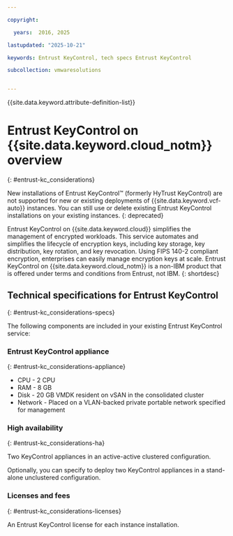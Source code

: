 ```yaml
---

copyright:

  years:  2016, 2025

lastupdated: "2025-10-21"

keywords: Entrust KeyControl, tech specs Entrust KeyControl

subcollection: vmwaresolutions


---
```


{{site.data.keyword.attribute-definition-list}}

# Entrust KeyControl on {{site.data.keyword.cloud_notm}} overview
{: #entrust-kc_considerations}



New installations of Entrust KeyControl™ (formerly HyTrust KeyControl) are not supported for new or existing deployments of {{site.data.keyword.vcf-auto}} instances. You can still use or delete existing Entrust KeyControl installations on your existing instances.
{: deprecated}

Entrust KeyControl on {{site.data.keyword.cloud}} simplifies the management of encrypted workloads. This service automates and simplifies the lifecycle of encryption keys, including key storage, key distribution, key rotation, and key revocation. Using FIPS 140-2 compliant encryption, enterprises can easily manage encryption keys at scale. Entrust KeyControl on {{site.data.keyword.cloud_notm}} is a non-IBM product that is offered under terms and conditions from Entrust, not IBM.
{: shortdesc}

## Technical specifications for Entrust KeyControl
{: #entrust-kc_considerations-specs}

The following components are included in your existing Entrust KeyControl service:

### Entrust KeyControl appliance
{: #entrust-kc_considerations-appliance}

* CPU - 2 CPU
* RAM - 8 GB
* Disk - 20 GB VMDK resident on vSAN in the consolidated cluster
* Network - Placed on a VLAN-backed private portable network specified for management

### High availability
{: #entrust-kc_considerations-ha}

Two KeyControl appliances in an active-active clustered configuration.

Optionally, you can specify to deploy two KeyControl appliances in a stand-alone unclustered configuration.

### Licenses and fees
{: #entrust-kc_considerations-licenses}

An Entrust KeyControl license for each instance installation.
